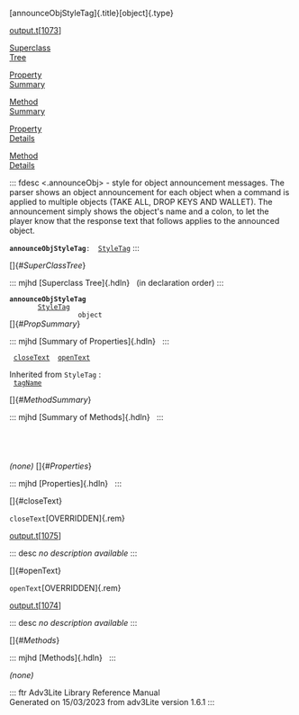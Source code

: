 [announceObjStyleTag]{.title}[object]{.type}

[output.t](../file/output.t.html)\[[1073](../source/output.t.html#1073)\]

[Superclass\
Tree](#_SuperClassTree_)

[Property\
Summary](#_PropSummary_)

[Method\
Summary](#_MethodSummary_)

[Property\
Details](#_Properties_)

[Method\
Details](#_Methods_)

::: fdesc
\<.announceObj\> - style for object announcement messages. The parser
shows an object announcement for each object when a command is applied
to multiple objects (TAKE ALL, DROP KEYS AND WALLET). The announcement
simply shows the object\'s name and a colon, to let the player know that
the response text that follows applies to the announced object.

**`announceObjStyleTag`**` :   `[`StyleTag`](../object/StyleTag.html)
:::

[]{#_SuperClassTree_}

::: mjhd
[Superclass Tree]{.hdln}   (in declaration order)
:::

**`announceObjStyleTag`**\
`         `[`StyleTag`](../object/StyleTag.html)\
`                 object`\
[]{#_PropSummary_}

::: mjhd
[Summary of Properties]{.hdln}  
:::

` `[`closeText`](#closeText)`  `[`openText`](#openText)`  `

Inherited from `StyleTag` :\
` `[`tagName`](../object/StyleTag.html#tagName)`  `

[]{#_MethodSummary_}

::: mjhd
[Summary of Methods]{.hdln}  
:::

` `

` `

*(none)* []{#_Properties_}

::: mjhd
[Properties]{.hdln}  
:::

[]{#closeText}

`closeText`[OVERRIDDEN]{.rem}

[output.t](../file/output.t.html)\[[1075](../source/output.t.html#1075)\]

::: desc
*no description available*
:::

[]{#openText}

`openText`[OVERRIDDEN]{.rem}

[output.t](../file/output.t.html)\[[1074](../source/output.t.html#1074)\]

::: desc
*no description available*
:::

[]{#_Methods_}

::: mjhd
[Methods]{.hdln}  
:::

*(none)*

::: ftr
Adv3Lite Library Reference Manual\
Generated on 15/03/2023 from adv3Lite version 1.6.1
:::
